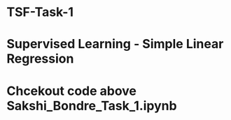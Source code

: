 # TSF-Task-1
# Supervised Learning - Simple Linear Regression
# Chcekout code above Sakshi_Bondre_Task_1.ipynb


